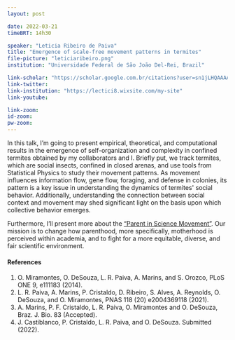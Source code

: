 ```yaml
---
layout: post

date: 2022-03-21
timeBRT: 14h30

speaker: "Leticia Ribeiro de Paiva"
title: "Emergence of scale-free movement patterns in termites"
file-picture: "leticiaribeiro.png"
institution: "Universidade Federal de São João Del-Rei, Brazil"

link-scholar: "https://scholar.google.com.br/citations?user=sn1jLHQAAAAJ&hl=en"
link-twitter:
link-institution: "https://lectici8.wixsite.com/my-site"
link-youtube:

link-zoom: 
id-zoom: 
pw-zoom: 
---
```


In this talk, I’m going to present empirical, theoretical, and computational results in the emergence of self-organization and complexity in confined termites obtained by my collaborators and I. Briefly put, we track termites, which are social insects, confined in closed arenas, and use tools from Statistical Physics to study their movement patterns. As movement influences information flow, gene flow, foraging, and defense in colonies, its pattern is a key issue in understanding the dynamics of termites' social behavior. Additionally, understanding the connection between social context and movement may shed significant light on the basis upon which collective behavior emerges.

Furthermore, I’ll present more about the [“Parent in Science Movement”](https://www.parentinscience.com/). Our mission is to change how parenthood, more specifically, motherhood is perceived within academia, and to fight for a more equitable, diverse, and fair scientific environment.

#### References
1. O. Miramontes, O. DeSouza, L. R. Paiva, A. Marins, and S. Orozco, PLoS ONE 9, e111183 (2014).
2. L. R. Paiva, A. Marins, P. Cristaldo, D. Ribeiro, S. Alves, A. Reynolds, O. DeSouza, and O. Miramontes, PNAS 118 (20) e2004369118 (2021).
3. A. Marins, P. F. Cristaldo, L. R. Paiva, O. Miramontes and O. DeSouza, Braz. J. Bio. 83 (Accepted).
4. J. Castiblanco, P. Cristaldo, L. R. Paiva, and O. DeSouza. Submitted (2022).